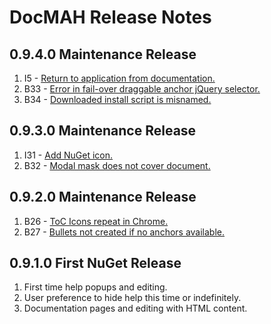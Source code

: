 DocMAH Release Notes
====================

## 0.9.4.0 Maintenance Release
1. I5 - <a href="https://github.com/Milyli/DocMAH/issues/5">Return to application from documentation.</a>
1. B33 - <a href="https://github.com/Milyli/DocMAH/issues/33">Error in fail-over draggable anchor jQuery selector.</a>
1. B34 - <a href="https://github.com/Milyli/DocMAH/issues/34">Downloaded install script is misnamed.</a>

## 0.9.3.0 Maintenance Release
1. I31 - <a href="https://github.com/Milyli/DocMAH/issues/31">Add NuGet icon.</a>
1. B32 - <a href="https://github.com/Milyli/DocMAH/issues/32">Modal mask does not cover document.</a>

## 0.9.2.0 Maintenance Release
1. B26 - <a href="https://github.com/Milyli/DocMAH/issues/26">ToC Icons repeat in Chrome.</a>
1. B27 - <a href="https://github.com/Milyli/DocMAH/issues/27">Bullets not created if no anchors available.</a>

## 0.9.1.0 First NuGet Release
1. First time help popups and editing.
1. User preference to hide help this time or indefinitely.
1. Documentation pages and editing with HTML content.